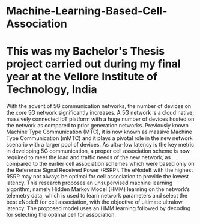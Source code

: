 # Machine-Learning-Based-Cell-Association

# This was my Bachelor's Thesis project carried out during my final year at the Vellore Institute of Technology, India

With the advent of 5G communication networks, the number of devices on the core 5G network significantly increases. A 5G network is a cloud native, massively connected IoT platform with a huge number of devices hosted on the network as compared to prior generation networks. Previously known Machine Type Communication (MTC), it is now known as massive Machine Type Communication (mMTC) and it plays a pivotal role in the new network scenario with a larger pool of devices. As ultra-low latency is the key metric in developing 5G communication, a proper cell association scheme is now required to meet the load and traffic needs of the new network, as compared to the earlier cell association schemes which were based only on the Reference Signal Received Power (RSRP). The eNodeB with the highest RSRP may not always be optimal for cell association to provide the lowest latency. This research proposes an unsupervised machine learning algorithm, namely Hidden Markov Model (HMM) learning on the network’s telemetry data, which is used to learn network parameters and select the best eNodeB for cell association, with the objective of ultimate ultralow latency. The proposed model uses an HMM learning followed by decoding for selecting the optimal cell for association.
